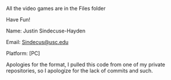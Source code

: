 All the video games are in the Files folder

Have Fun!

Name: Justin Sindecuse-Hayden

Email: Sindecus@usc.edu

Platform: [PC]

Apologies for the format, I pulled this code from one of my private repositories, so I apologize for the lack of commits and such.
